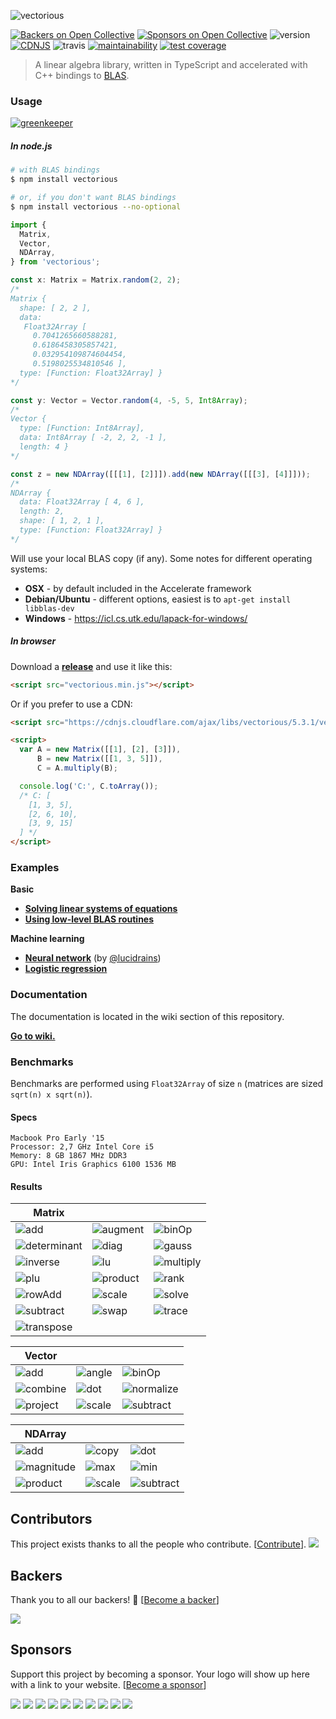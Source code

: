 ![vectorious](https://github.com/mateogianolio/vectorious/raw/master/logo.gif)

[![Backers on Open Collective](https://opencollective.com/vectorious/backers/badge.svg)](#backers) [![Sponsors on Open Collective](https://opencollective.com/vectorious/sponsors/badge.svg)](#sponsors) ![version](https://img.shields.io/npm/v/vectorious.svg) [![CDNJS](https://img.shields.io/cdnjs/v/vectorious.svg)](https://cdnjs.com/libraries/vectorious) ![travis](https://img.shields.io/travis/mateogianolio/vectorious.svg?style=flat&label=build) [![maintainability](https://api.codeclimate.com/v1/badges/0b4035b94b0e84c5ac55/maintainability)](https://codeclimate.com/github/mateogianolio/vectorious/maintainability) [![test coverage](https://api.codeclimate.com/v1/badges/0b4035b94b0e84c5ac55/test_coverage)](https://codeclimate.com/github/mateogianolio/vectorious/test_coverage)

> A linear algebra library, written in TypeScript and accelerated with C++ bindings to [BLAS](http://www.netlib.org/blas/).

### Usage

[![greenkeeper](https://badges.greenkeeper.io/mateogianolio/vectorious.svg)](https://greenkeeper.io/)

##### In node.js

```bash
# with BLAS bindings
$ npm install vectorious

# or, if you don't want BLAS bindings
$ npm install vectorious --no-optional
```

```javascript
import {
  Matrix,
  Vector,
  NDArray,
} from 'vectorious';

const x: Matrix = Matrix.random(2, 2);
/*
Matrix {
  shape: [ 2, 2 ],
  data:
   Float32Array [
     0.7041265660588281,
     0.6186458305857421,
     0.032954109874604454,
     0.5198025534810546 ],
  type: [Function: Float32Array] }
*/

const y: Vector = Vector.random(4, -5, 5, Int8Array);
/*
Vector {
  type: [Function: Int8Array],
  data: Int8Array [ -2, 2, 2, -1 ],
  length: 4 }
*/

const z = new NDArray([[[1], [2]]]).add(new NDArray([[[3], [4]]]));
/*
NDArray {
  data: Float32Array [ 4, 6 ],
  length: 2,
  shape: [ 1, 2, 1 ],
  type: [Function: Float32Array] }
*/
```

Will use your local BLAS copy (if any). Some notes for different operating systems:

* **OSX** - by default included in the Accelerate framework
* **Debian/Ubuntu** - different options, easiest is to `apt-get install libblas-dev`
* **Windows** - https://icl.cs.utk.edu/lapack-for-windows/

##### In browser

Download a [**release**](https://github.com/mateogianolio/vectorious/releases) and use it like this:

```html
<script src="vectorious.min.js"></script>
```

Or if you prefer to use a CDN:

```html
<script src="https://cdnjs.cloudflare.com/ajax/libs/vectorious/5.3.1/vectorious.min.js"></script>
```

```html
<script>
  var A = new Matrix([[1], [2], [3]]),
      B = new Matrix([[1, 3, 5]]),
      C = A.multiply(B);

  console.log('C:', C.toArray());
  /* C: [
    [1, 3, 5],
    [2, 6, 10],
    [3, 9, 15]
  ] */
</script>
```

### Examples

**Basic**

* [**Solving linear systems of equations**](https://github.com/mateogianolio/vectorious/tree/master/examples/solve.js)
* [**Using low-level BLAS routines**](https://github.com/mateogianolio/vectorious/tree/master/examples/blas.js)

**Machine learning**
* [**Neural network**](https://github.com/mateogianolio/vectorious/tree/master/examples/neural-network.js) (by [@lucidrains](https://github.com/lucidrains))
* [**Logistic regression**](https://github.com/mateogianolio/vectorious/tree/master/examples/logistic-regression.js)

### Documentation

The documentation is located in the wiki section of this repository.

[**Go to wiki.**](https://github.com/mateogianolio/vectorious/wiki)

### Benchmarks

Benchmarks are performed using `Float32Array` of size `n` (matrices are sized `sqrt(n) x sqrt(n)`).

#### Specs

```
Macbook Pro Early '15
Processor: 2,7 GHz Intel Core i5
Memory: 8 GB 1867 MHz DDR3
GPU: Intel Iris Graphics 6100 1536 MB
```

#### Results

| Matrix |  |  |
|---------|--------|--------|
| ![add](benchmarks/Matrix/add.png) | ![augment](benchmarks/Matrix/augment.png) | ![binOp](benchmarks/Matrix/binOp.png) |
| ![determinant](benchmarks/Matrix/determinant.png) | ![diag](benchmarks/Matrix/diag.png) | ![gauss](benchmarks/Matrix/gauss.png) |
| ![inverse](benchmarks/Matrix/inverse.png) | ![lu](benchmarks/Matrix/lu.png) | ![multiply](benchmarks/Matrix/multiply.png) |
| ![plu](benchmarks/Matrix/plu.png) | ![product](benchmarks/Matrix/product.png) | ![rank](benchmarks/Matrix/rank.png) |
| ![rowAdd](benchmarks/Matrix/rowAdd.png) | ![scale](benchmarks/Matrix/scale.png) | ![solve](benchmarks/Matrix/solve.png) |
| ![subtract](benchmarks/Matrix/subtract.png) | ![swap](benchmarks/Matrix/swap.png) | ![trace](benchmarks/Matrix/trace.png) |
| ![transpose](benchmarks/Matrix/transpose.png) | | |

| Vector |  |  |
|---------|--------|--------|
| ![add](benchmarks/Vector/add.png) | ![angle](benchmarks/Vector/angle.png) | ![binOp](benchmarks/Vector/binOp.png) |
| ![combine](benchmarks/Vector/combine.png) | ![dot](benchmarks/Vector/dot.png) | ![normalize](benchmarks/Vector/normalize.png) |
| ![project](benchmarks/Vector/project.png) | ![scale](benchmarks/Vector/scale.png) | ![subtract](benchmarks/Vector/subtract.png) |

| NDArray |  |  |
|---------|--------|--------|
| ![add](benchmarks/NDArray/add.png) | ![copy](benchmarks/NDArray/copy.png) | ![dot](benchmarks/NDArray/dot.png) |
| ![magnitude](benchmarks/NDArray/magnitude.png) | ![max](benchmarks/NDArray/max.png) | ![min](benchmarks/NDArray/min.png) |
| ![product](benchmarks/NDArray/product.png) | ![scale](benchmarks/NDArray/scale.png) | ![subtract](benchmarks/NDArray/subtract.png) |


## Contributors

This project exists thanks to all the people who contribute. [[Contribute](CONTRIBUTING.md)].
<a href="https://github.com/mateogianolio/vectorious/graphs/contributors"><img src="https://opencollective.com/vectorious/contributors.svg?width=890&button=false" /></a>


## Backers

Thank you to all our backers! 🙏 [[Become a backer](https://opencollective.com/vectorious#backer)]

<a href="https://opencollective.com/vectorious#backers" target="_blank"><img src="https://opencollective.com/vectorious/backers.svg?width=890"></a>


## Sponsors

Support this project by becoming a sponsor. Your logo will show up here with a link to your website. [[Become a sponsor](https://opencollective.com/vectorious#sponsor)]

<a href="https://opencollective.com/vectorious/sponsor/0/website" target="_blank"><img src="https://opencollective.com/vectorious/sponsor/0/avatar.svg"></a>
<a href="https://opencollective.com/vectorious/sponsor/1/website" target="_blank"><img src="https://opencollective.com/vectorious/sponsor/1/avatar.svg"></a>
<a href="https://opencollective.com/vectorious/sponsor/2/website" target="_blank"><img src="https://opencollective.com/vectorious/sponsor/2/avatar.svg"></a>
<a href="https://opencollective.com/vectorious/sponsor/3/website" target="_blank"><img src="https://opencollective.com/vectorious/sponsor/3/avatar.svg"></a>
<a href="https://opencollective.com/vectorious/sponsor/4/website" target="_blank"><img src="https://opencollective.com/vectorious/sponsor/4/avatar.svg"></a>
<a href="https://opencollective.com/vectorious/sponsor/5/website" target="_blank"><img src="https://opencollective.com/vectorious/sponsor/5/avatar.svg"></a>
<a href="https://opencollective.com/vectorious/sponsor/6/website" target="_blank"><img src="https://opencollective.com/vectorious/sponsor/6/avatar.svg"></a>
<a href="https://opencollective.com/vectorious/sponsor/7/website" target="_blank"><img src="https://opencollective.com/vectorious/sponsor/7/avatar.svg"></a>
<a href="https://opencollective.com/vectorious/sponsor/8/website" target="_blank"><img src="https://opencollective.com/vectorious/sponsor/8/avatar.svg"></a>
<a href="https://opencollective.com/vectorious/sponsor/9/website" target="_blank"><img src="https://opencollective.com/vectorious/sponsor/9/avatar.svg"></a>


